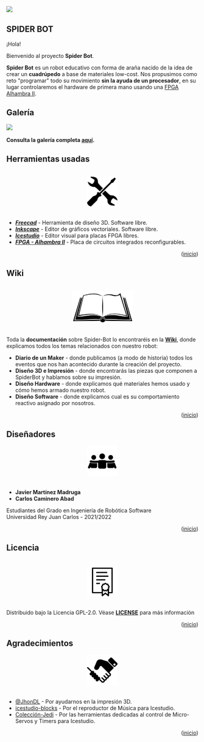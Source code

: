 <div id="top"></div>

![](https://github.com/jmrtzma/Mecatronica-proyecto/blob/main/wiki/README/portada.gif)

## SPIDER BOT
¡Hola!

Bienvenido al proyecto **Spider Bot**.

**Spider Bot** es un robot educativo con forma de araña nacido de la idea de crear un **cuadrúpedo** a base de materiales low-cost. Nos propusimos como reto "programar" todo su movimiento **sin la ayuda de un procesador**, en su lugar controlaremos el hardware de primera mano usando una [FPGA Alhambra II](https://github.com/FPGAwars/Alhambra-II-FPGA).

## Galería

[![](https://github.com/jmrtzma/Mecatronica-proyecto/blob/main/wiki/README/galeria.gif)](https://github.com/jmrtzma/Mecatronica-proyecto/wiki/Galer%C3%ADa)

**Consulta la galería completa [aquí](https://github.com/jmrtzma/Mecatronica-proyecto/wiki/Galer%C3%ADa).**

## Herramientas usadas
<br />
<div align="center">
  <a href="https://github.com/jmrtzma/Mecatronica-proyecto">
    <img src="/wiki/README/herramientas.png" alt="Herrarmientas" width="80" height="78">
  </a>
</div>
<br />

* [**_Freecad_**](https://www.freecadweb.org/) - Herramienta de diseño 3D. Software libre.
* [**_Inkscape_**](https://inkscape.org/es/) - Editor de gráficos vectoriales. Software libre.
* [**_Icestudio_**](https://github.com/FPGAwars/icestudio) - Editor visual para placas FPGA libres.
* [**_FPGA - Alhambra II_**](https://github.com/FPGAwars/Alhambra-II-FPGA) - Placa de circuitos integrados reconfigurables.

<p align="right">(<a href="#top">inicio</a>)</p>

## Wiki

<br />
<div align="center">
  <a href="https://github.com/jmrtzma/Mecatronica-proyecto">
    <img src="/wiki/README/book.png" alt="Wiki" width="161" height="85">
  </a>
</div>
<br />

Toda la **documentación** sobre Spider-Bot lo encontraréis en la [**Wiki**](https://github.com/jmrtzma/Mecatronica-proyecto/wiki), donde explicamos todos los temas relacionados con nuestro robot:
- **Diario de un Maker** - donde publicamos (a modo de historia) todos los eventos que nos han acontecido durante la creación del proyecto.
- **Diseño 3D e Impresión** - donde encontrarás las piezas que componen a SpiderBot y hablamos sobre su impresión.
- **Diseño Hardware** - donde explicamos qué materiales hemos usado y cómo hemos armado nuestro robot.
- **Diseño Software** - donde explicamos cual es su comportamiento reactivo asignado por nosotros.

<p align="right">(<a href="#top">inicio</a>)</p>

## Diseñadores
<div align="center">
  <a href="https://github.com/jmrtzma/Mecatronica-proyecto">
    <img src="/wiki/README/equipo.png" alt="equipo" width="80" height="80">
  </a>
</div>
<br />

* **Javier Martínez Madruga**  
* **Carlos Caminero Abad**

Estudiantes del Grado en Ingeniería de Robótica Software  
Universidad Rey Juan Carlos - 2021/2022

<p align="right">(<a href="#top">inicio</a>)</p>


## Licencia

<br />
<div align="center">
  <a href="https://github.com/jmrtzma/Mecatronica-proyecto">
    <img src="/wiki/README/licencia.png" alt="Herrarmientas" width="80" height="80">
  </a>
</div>
<br />

Distribuido bajo la Licencia GPL-2.0. Véase [**LICENSE**](https://github.com/jmrtzma/Mecatronica-proyecto/blob/main/LICENSE) para más información

<p align="right">(<a href="#top">inicio</a>)</p>


## Agradecimientos
<div align="center">
  <a href="https://github.com/jmrtzma/Mecatronica-proyecto">
    <img src="/wiki/README/agradecimientos.png" alt="Herrarmientas" width="80" height="80">
  </a>
</div>
<br />

* [@JhonDL](https://github.com/JhonDL) - Por ayudarnos en la impresión 3D.
* [icestudio-blocks](https://github.com/FPGAwars/icestudio-blocks) - Por el reproductor de Música para Icestudio.
* [Colección-Jedi](https://github.com/FPGAwars/Collection-Jedi) - Por las herramientas dedicadas al control de Micro-Servos y Timers para Icestudio.

<p align="right">(<a href="#top">inicio</a>)</p>
